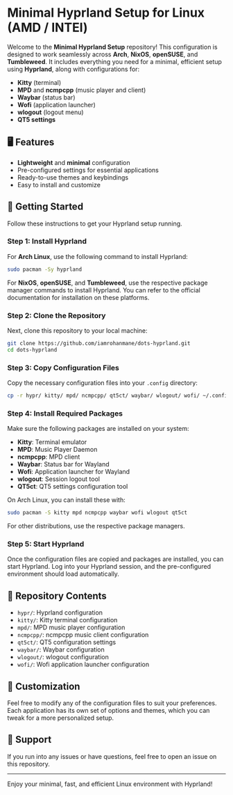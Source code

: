 # Minimal Hyprland Setup for Linux (AMD / INTEl)

Welcome to the **Minimal Hyprland Setup** repository! This configuration is designed to work seamlessly across **Arch**, **NixOS**, **openSUSE**, and **Tumbleweed**. It includes everything you need for a minimal, efficient setup using **Hyprland**, along with configurations for:

- **Kitty** (terminal)
- **MPD** and **ncmpcpp** (music player and client)
- **Waybar** (status bar)
- **Wofi** (application launcher)
- **wlogout** (logout menu)
- **QT5 settings**

## 🖥️ Features

- **Lightweight** and **minimal** configuration
- Pre-configured settings for essential applications
- Ready-to-use themes and keybindings
- Easy to install and customize

## 🚀 Getting Started

Follow these instructions to get your Hyprland setup running.

### Step 1: Install Hyprland

For **Arch Linux**, use the following command to install Hyprland:
```bash
sudo pacman -Sy hyprland
```

For **NixOS**, **openSUSE**, and **Tumbleweed**, use the respective package manager commands to install Hyprland. You can refer to the official documentation for installation on these platforms.

### Step 2: Clone the Repository

Next, clone this repository to your local machine:
```bash
git clone https://github.com/iamrohanmane/dots-hyprland.git
cd dots-hyprland
```

### Step 3: Copy Configuration Files

Copy the necessary configuration files into your `.config` directory:
```bash
cp -r hypr/ kitty/ mpd/ ncmpcpp/ qt5ct/ waybar/ wlogout/ wofi/ ~/.config
```

### Step 4: Install Required Packages

Make sure the following packages are installed on your system:

- **Kitty**: Terminal emulator
- **MPD**: Music Player Daemon
- **ncmpcpp**: MPD client
- **Waybar**: Status bar for Wayland
- **Wofi**: Application launcher for Wayland
- **wlogout**: Session logout tool
- **QT5ct**: QT5 settings configuration tool

On Arch Linux, you can install these with:
```bash
sudo pacman -S kitty mpd ncmpcpp waybar wofi wlogout qt5ct
```

For other distributions, use the respective package managers.

### Step 5: Start Hyprland

Once the configuration files are copied and packages are installed, you can start Hyprland. Log into your Hyprland session, and the pre-configured environment should load automatically.

## 📂 Repository Contents

- `hypr/`: Hyprland configuration
- `kitty/`: Kitty terminal configuration
- `mpd/`: MPD music player configuration
- `ncmpcpp/`: ncmpcpp music client configuration
- `qt5ct/`: QT5 configuration settings
- `waybar/`: Waybar configuration
- `wlogout/`: wlogout configuration
- `wofi/`: Wofi application launcher configuration

## 🔧 Customization

Feel free to modify any of the configuration files to suit your preferences. Each application has its own set of options and themes, which you can tweak for a more personalized setup.

## 💬 Support

If you run into any issues or have questions, feel free to open an issue on this repository.

---

Enjoy your minimal, fast, and efficient Linux environment with Hyprland!
